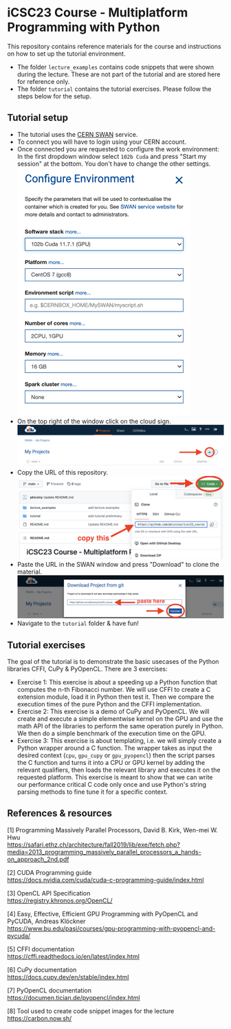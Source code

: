 # iCSC23 Course - Multiplatform Programming with Python

This repository contains reference materials for the course and instructions on how to set up the tutorial environment. </br>
- The folder `lecture_examples` contains code snippets that were shown during the lecture. These are not part of the tutorial and are stored here for reference only.
- The folder `tutorial` contains the tutorial exercises. Please follow the steps below for the setup.

## Tutorial setup

- The tutorial uses the [CERN SWAN](https://swan.web.cern.ch/swan/) service.
- To connect you will have to login using your CERN account.
- Once connected you are requested to configure the work environment: In the first dropdown window select `102b Cuda` and press "Start my session"
 at the bottom. You don't have to change the other settings.
![Step 1](https://github.com/pkicsiny/icsc23_course/blob/main/readme_images/setup_0.png)
- On the top right of the window click on the cloud sign.
![Step 2](https://github.com/pkicsiny/icsc23_course/blob/main/readme_images/setup_2.png)
- Copy the URL of this repository.
![Step 3](https://github.com/pkicsiny/icsc23_course/blob/main/readme_images/setup_3.png)
- Paste the URL in the SWAN window and press "Download" to clone the material.
![Step 4](https://github.com/pkicsiny/icsc23_course/blob/main/readme_images/setup_4.png)
- Navigate to the `tutorial` folder & have fun!
 
## Tutorial exercises

The goal of the tutorial is to demonstrate the basic usecases of the Python libraries CFFI, CuPy & PyOpenCL. There are 3 exercises:
- Exercise 1: This exercise is about a speeding up a Python function that computes the n-th Fibonacci number. We will use CFFI to create a C extension module, load it in Python then test it. Then we compare the execution times of the pure Python and the CFFI implementation.
- Exercise 2: This exercise is a demo of CuPy and PyOpenCL. We will create and execute a simple elementwise kernel on the GPU and use the math API of the libraries to perform the same operation purely in Python. We then do a simple benchmark of the execution time on the GPU.
- Exercise 3: This exercise is about templating, i.e. we will simply create a Python wrapper around a C function. The wrapper takes as input the desired context (`cpu`, `gpu_cupy` or `gpu_pyopencl`) then the script parses the C function and turns it into a CPU or GPU kernel by adding the relevant qualifiers, then loads the relevant library and executes it on the requested platform. This exercise is meant to show that we can write our performance critical C code only once and use Python's string parsing methods to fine tune it for a specific context.

## References & resources

[1] Programming Massively Parallel Processors, David B. Kirk, Wen-mei W. Hwu </br>
https://safari.ethz.ch/architecture/fall2019/lib/exe/fetch.php?media=2013_programming_massively_parallel_processors_a_hands-on_approach_2nd.pdf

[2] CUDA Programming guide </br> 
https://docs.nvidia.com/cuda/cuda-c-programming-guide/index.html

[3] OpenCL API Specification </br> 
https://registry.khronos.org/OpenCL/

[4] Easy, Effective, Efficient GPU Programming with PyOpenCL and PyCUDA, Andreas Klöckner </br> 
https://www.bu.edu/pasi/courses/gpu-programming-with-pyopencl-and-pycuda/

[5] CFFI documentation </br> 
https://cffi.readthedocs.io/en/latest/index.html

[6] CuPy documentation </br> 
https://docs.cupy.dev/en/stable/index.html

[7] PyOpenCL documentation </br> 
https://documen.tician.de/pyopencl/index.html

[8] Tool used to create code snippet images for the lecture </br>
https://carbon.now.sh/
